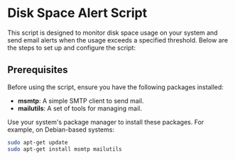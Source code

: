 # Disk Space Alert Script

This script is designed to monitor disk space usage on your system and send email alerts when the usage exceeds a specified threshold. Below are the steps to set up and configure the script:


## Prerequisites

Before using the script, ensure you have the following packages installed:

- **msmtp**: A simple SMTP client to send mail.
- **mailutils**: A set of tools for managing mail.

Use your system's package manager to install these packages. For example, on Debian-based systems:

```bash
sudo apt-get update
sudo apt-get install msmtp mailutils



